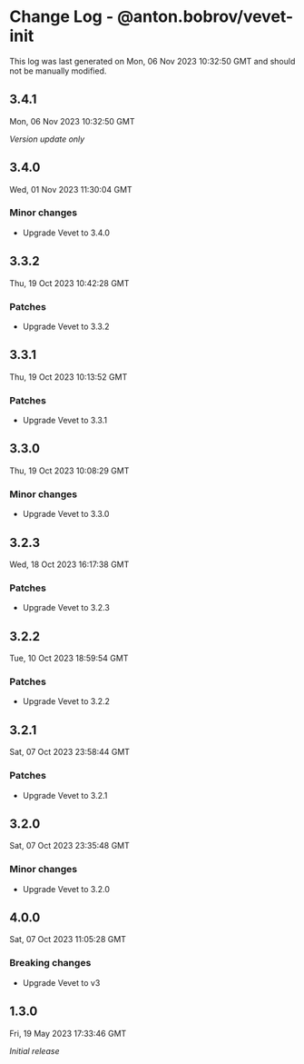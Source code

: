 # Change Log - @anton.bobrov/vevet-init

This log was last generated on Mon, 06 Nov 2023 10:32:50 GMT and should not be manually modified.

## 3.4.1
Mon, 06 Nov 2023 10:32:50 GMT

_Version update only_

## 3.4.0
Wed, 01 Nov 2023 11:30:04 GMT

### Minor changes

- Upgrade Vevet to 3.4.0

## 3.3.2
Thu, 19 Oct 2023 10:42:28 GMT

### Patches

- Upgrade Vevet to 3.3.2

## 3.3.1
Thu, 19 Oct 2023 10:13:52 GMT

### Patches

- Upgrade Vevet to 3.3.1

## 3.3.0
Thu, 19 Oct 2023 10:08:29 GMT

### Minor changes

- Upgrade Vevet to 3.3.0

## 3.2.3
Wed, 18 Oct 2023 16:17:38 GMT

### Patches

- Upgrade Vevet to 3.2.3

## 3.2.2
Tue, 10 Oct 2023 18:59:54 GMT

### Patches

- Upgrade Vevet to 3.2.2

## 3.2.1
Sat, 07 Oct 2023 23:58:44 GMT

### Patches

- Upgrade Vevet to 3.2.1

## 3.2.0
Sat, 07 Oct 2023 23:35:48 GMT

### Minor changes

- Upgrade Vevet to 3.2.0

## 4.0.0
Sat, 07 Oct 2023 11:05:28 GMT

### Breaking changes

- Upgrade Vevet to v3

## 1.3.0
Fri, 19 May 2023 17:33:46 GMT

_Initial release_

